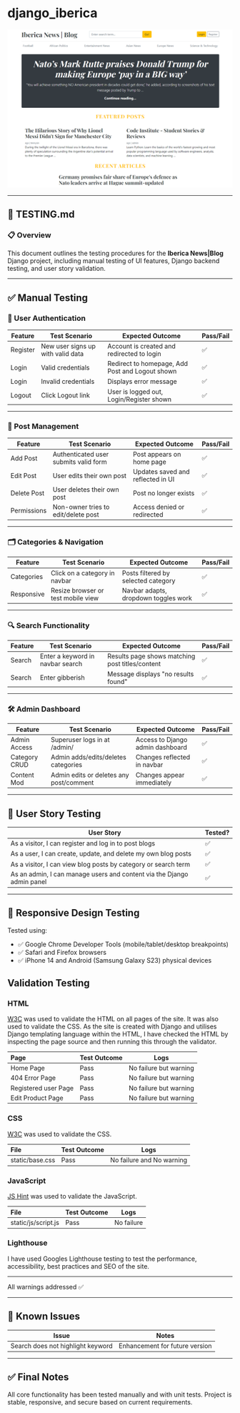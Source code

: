 # django_iberica
![Iberica News|Blog banner](static/image/frontpage.png)

---

## 🧪 TESTING.md

### 📋 Overview

This document outlines the testing procedures for the **Iberica News|Blog** Django project, including manual testing of UI features, Django backend testing, and user story validation.

---

## ✅ Manual Testing

### 🔐 User Authentication

| Feature                 | Test Scenario                                      | Expected Outcome                          | Pass/Fail |
|------------------------|----------------------------------------------------|-------------------------------------------|-----------|
| Register               | New user signs up with valid data                 | Account is created and redirected to login | ✅        |
| Login                  | Valid credentials                                 | Redirect to homepage, Add Post and Logout shown | ✅   |
| Login                  | Invalid credentials                               | Displays error message                     | ✅        |
| Logout                 | Click Logout link                                 | User is logged out, Login/Register shown   | ✅        |

---

### 📝 Post Management

| Feature     | Test Scenario                                 | Expected Outcome                        | Pass/Fail |
|------------|------------------------------------------------|-----------------------------------------|-----------|
| Add Post   | Authenticated user submits valid form          | Post appears on home page               | ✅        |
| Edit Post  | User edits their own post                      | Updates saved and reflected in UI       | ✅        |
| Delete Post| User deletes their own post                    | Post no longer exists                   | ✅        |
| Permissions| Non-owner tries to edit/delete post            | Access denied or redirected             | ✅        |

---

### 🗂️ Categories & Navigation

| Feature      | Test Scenario                        | Expected Outcome                        | Pass/Fail |
|-------------|---------------------------------------|-----------------------------------------|-----------|
| Categories   | Click on a category in navbar         | Posts filtered by selected category     | ✅        |
| Responsive   | Resize browser or test mobile view    | Navbar adapts, dropdown toggles work    | ✅        |

---

### 🔍 Search Functionality

| Feature | Test Scenario                    | Expected Outcome                                 | Pass/Fail |
|--------|-----------------------------------|--------------------------------------------------|-----------|
| Search | Enter a keyword in navbar search  | Results page shows matching post titles/content  | ✅        |
| Search | Enter gibberish                   | Message displays "no results found"             | ✅        |

---

### 🛠️ Admin Dashboard

| Feature       | Test Scenario                                  | Expected Outcome                       | Pass/Fail |
|---------------|-------------------------------------------------|----------------------------------------|-----------|
| Admin Access  | Superuser logs in at /admin/                    | Access to Django admin dashboard       | ✅        |
| Category CRUD | Admin adds/edits/deletes categories             | Changes reflected in navbar            | ✅        |
| Content Mod   | Admin edits or deletes any post/comment         | Changes appear immediately             | ✅        |

---

## 👥 User Story Testing

| User Story                                                                 | Tested? |
|----------------------------------------------------------------------------|---------|
| As a visitor, I can register and log in to post blogs                     | ✅      |
| As a user, I can create, update, and delete my own blog posts            | ✅      |
| As a visitor, I can view blog posts by category or search term           | ✅      |
| As an admin, I can manage users and content via the Django admin panel   | ✅      |

---

## 📱 Responsive Design Testing

Tested using:

- ✅ Google Chrome Developer Tools (mobile/tablet/desktop breakpoints)
- ✅ Safari and Firefox browsers
- ✅ iPhone 14 and Android (Samsung Galaxy S23) physical devices


## Validation Testing

### HTML

[W3C](https://validator.w3.org/) was used to validate the HTML on all pages of the site. It was also used to validate the CSS. As the site is created with Django and utilises Django templating language within the HTML, I have checked the HTML by inspecting the page source and then running this through the validator.

| Page | Test Outcome | Logs|
| :--- | :--- | :---: |
| Home Page | Pass| No failure but warning |
| 404 Error Page | Pass | No failure but warning |
| Registered user Page | Pass | No failure but warning|
| Edit Product Page | Pass | No failure but warning |

### CSS

[W3C](https://validator.w3.org/) was used to validate the CSS.

| File | Test Outcome | Logs |
| :--- | :--- | :---: |
| static/base.css | Pass | No failure and No warning |

### JavaScript

[JS Hint](https://jshint.com/) was used to validate the JavaScript.

| File | Test Outcome | Logs |
| :--- | :--- | :---: |
| static/js/script.js | Pass | No failure |


### Lighthouse

I have used Googles Lighthouse testing to test the performance, accessibility, best practices and SEO of the site.



---

All warnings addressed ✅

---

## 🧪 Known Issues

| Issue                              | Notes                                 |
|-----------------------------------|---------------------------------------|
| Search does not highlight keyword | Enhancement for future version        |

---

## ✅ Final Notes

All core functionality has been tested manually and with unit tests. Project is stable, responsive, and secure based on current requirements.
